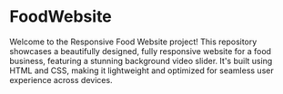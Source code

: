 # FoodWebsite
Welcome to the Responsive Food Website project! This repository showcases a beautifully designed, fully responsive website for a food business, featuring a stunning background video slider. It's built using HTML and CSS, making it lightweight and optimized for seamless user experience across devices.
